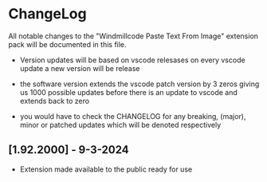 # ChangeLog

All notable changes to the "Windmillcode Paste Text From Image" extension pack will be documented in this file.

* Version updates will be based on vscode relesases
on every vscode update a new version will be release

* the software version extends the vscode patch version by 3 zeros giving us
1000 possible updates before there is an update to vscode and extends back to zero

* you would have to check the CHANGELOG for any breaking, (major), minor or patched updates which will be denoted respectively


## [1.92.2000] - 9-3-2024
* Extension made available to the public ready for use
